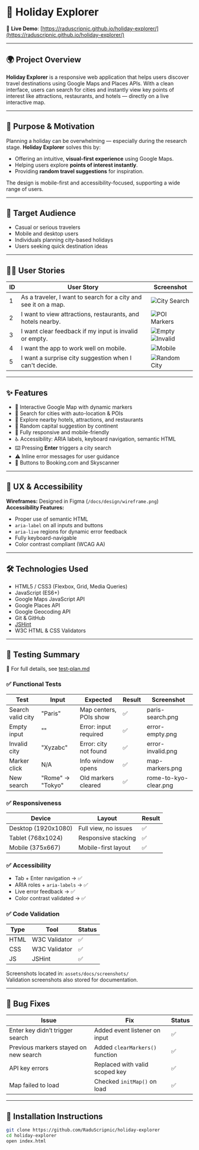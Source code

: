 # 🧭 Holiday Explorer

🔗 **Live Demo**: [https://raduscripnic.github.io/holiday-explorer/](https://raduscripnic.github.io/holiday-explorer/)

---

## 🌍 Project Overview

**Holiday Explorer** is a responsive web application that helps users discover travel destinations using Google Maps and Places APIs. With a clean interface, users can search for cities and instantly view key points of interest like attractions, restaurants, and hotels — directly on a live interactive map.

---

## 🎯 Purpose & Motivation

Planning a holiday can be overwhelming — especially during the research stage. **Holiday Explorer** solves this by:

- Offering an intuitive, **visual-first experience** using Google Maps.
- Helping users explore **points of interest instantly**.
- Providing **random travel suggestions** for inspiration.

The design is mobile-first and accessibility-focused, supporting a wide range of users.

---

## 👥 Target Audience

- Casual or serious travelers
- Mobile and desktop users
- Individuals planning city-based holidays
- Users seeking quick destination ideas

---

## 🙋‍♂️ User Stories

| ID | User Story | Screenshot |
|----|------------|------------|
| 1 | As a traveler, I want to search for a city and see it on a map. | ![City Search](assets/docs/screenshots/paris-search.png) |
| 2 | I want to view attractions, restaurants, and hotels nearby. | ![POI Markers](assets/docs/screenshots/map-markers.png) |
| 3 | I want clear feedback if my input is invalid or empty. | ![Empty](assets/docs/screenshots/error-empty.png)<br>![Invalid](assets/docs/screenshots/error-invalid.png) |
| 4 | I want the app to work well on mobile. | ![Mobile](assets/docs/screenshots/mobile-layout.png) |
| 5 | I want a surprise city suggestion when I can't decide. | ![Random City](assets/docs/screenshots/random-destination.png) |

---

## ✨ Features

- 📍 Interactive Google Map with dynamic markers
- 🔎 Search for cities with auto-location & POIs
- 🏨 Explore nearby hotels, attractions, and restaurants
- 🧭 Random capital suggestion by continent
- 📱 Fully responsive and mobile-friendly
- ♿ Accessibility: ARIA labels, keyboard navigation, semantic HTML
- ⌨️ Pressing **Enter** triggers a city search
- ⚠️ Inline error messages for user guidance
- 🔗 Buttons to Booking.com and Skyscanner

---

## 🎨 UX & Accessibility

**Wireframes:** Designed in Figma (`/docs/design/wireframe.png`)  
**Accessibility Features:**
- Proper use of semantic HTML
- `aria-label` on all inputs and buttons
- `aria-live` regions for dynamic error feedback
- Fully keyboard-navigable
- Color contrast compliant (WCAG AA)

---

## 🛠️ Technologies Used

- HTML5 / CSS3 (Flexbox, Grid, Media Queries)
- JavaScript (ES6+)
- Google Maps JavaScript API
- Google Places API
- Google Geocoding API
- Git & GitHub
- [JSHint](https://jshint.com/)
- W3C HTML & CSS Validators

---

## 🧪 Testing Summary

📄 For full details, see [test-plan.md](./test-plan.md)

### ✅ Functional Tests

| Test | Input | Expected | Result | Screenshot |
|------|-------|----------|--------|------------|
| Search valid city | "Paris" | Map centers, POIs show | ✅ | paris-search.png |
| Empty input | "" | Error: input required | ✅ | error-empty.png |
| Invalid city | "Xyzabc" | Error: city not found | ✅ | error-invalid.png |
| Marker click | N/A | Info window opens | ✅ | map-markers.png |
| New search | "Rome" → "Tokyo" | Old markers cleared | ✅ | rome-to-kyo-clear.png |

### ✅ Responsiveness

| Device | Layout | Result |
|--------|--------|--------|
| Desktop (1920x1080) | Full view, no issues | ✅ |
| Tablet (768x1024) | Responsive stacking | ✅ |
| Mobile (375x667) | Mobile-first layout | ✅ |

### ✅ Accessibility

- Tab + Enter navigation → ✅  
- ARIA roles + `aria-labels` → ✅  
- Live error feedback → ✅  
- Color contrast validated → ✅

### ✅ Code Validation

| Type | Tool | Status |
|------|------|--------|
| HTML | W3C Validator | ✅ |
| CSS | W3C Validator | ✅ |
| JS | JSHint | ✅ |

Screenshots located in: `assets/docs/screenshots/`  
Validation screenshots also stored for documentation.

---

## 🐛 Bug Fixes

| Issue | Fix | Status |
|-------|-----|--------|
| Enter key didn’t trigger search | Added event listener on input | ✅ |
| Previous markers stayed on new search | Added `clearMarkers()` function | ✅ |
| API key errors | Replaced with valid scoped key | ✅ |
| Map failed to load | Checked `initMap()` on load | ✅ |

---

## 💾 Installation Instructions

```bash
git clone https://github.com/RaduScripnic/holiday-explorer
cd holiday-explorer
open index.html
